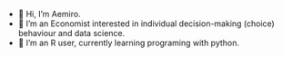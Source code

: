 - 👋 Hi, I’m Aemiro.
- 👀 I’m an Economist interested in individual decision-making (choice) behaviour and data science.
- 🌱 I’m an R user, currently learning programing with python.

<!---
aemirodaniel/aemirodaniel is a ✨ special ✨ repository because its `README.md` (this file) appears on your GitHub profile.
You can click the Preview link to take a look at your changes.
--->
